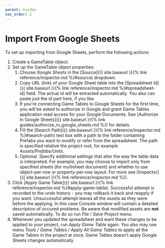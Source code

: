 ```yaml
---
parent: Guides
nav_order: 2
---
```

# Import From Google Sheets
To set up importing from Google Sheets, perform the following actions:
1. Create a GameTable object.
2. Set up the GameTable object properties:
    1. Choose *Google Sheets* in the [Source]({{ site.baseurl }}{% link reference/inspector.md %}#source) dropdown.
    2. Copy URL (link) of your Google Sheet table into the [Spreadsheet Id]({{ site.baseurl }}{% link reference/inspector.md %}#spreadsheet-id) field. The actual id will be extracted automatically. You also can paste just the id part here, if you like.
    3. If you're connecting Game Tables to Google Sheets for the first time, you will be asked to authorize in Google and grant Game Tables application read access for your Google Documents. See [Authorize In Google Sheets]({{ site.baseurl }}{% link guides/authorize_in_google_sheets.md %}) for details.
    4. Fill the [Search Path]({{ site.baseurl }}{% link reference/inspector.md %}#search-path) text box with a path to the folder containing Prefabs you want to modify or refer from the spreadsheet. The path is specified relative the project root, for example *Assets/Prefabs/Units*.
    5. Optional. Specify additional settings that alter the way the table data is interpreted. For example, you may choose to import only from specified sheets (for multisheet document) and whether to use object-per-row or property-per-row layout. For more see [Inspector]({{ site.baseurl }}{% link reference/inspector.md %}).
3. Click [Apply Game Table]({{ site.baseurl }}{% link reference/inspector.md %}#apply-game-table). Successful attempt is recorded to the undo history - you may rollback it back and reapply if you want. Unsuccessful attempt leaves all the assets as they were before the applying. In this case Console window will contain a detailed description of occured problems. Be aware that modified assets are **not** saved automatically. To do so run *File / Save Project* menu.
4. Whenever you updated the spreadsheet and want these changes to be applied to your project, run *Apply Game Table* again. You also may use menu *Tools / Game Tables / Apply All Game Tables* to apply all the Game Tables in the project at once. Game Tables doesn’t apply Google Sheets changes automatically.